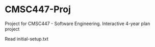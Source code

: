 # CMSC447-Proj
Project for CMSC447 - Software Engineering. Interactive 4-year plan project

Read initial-setup.txt
